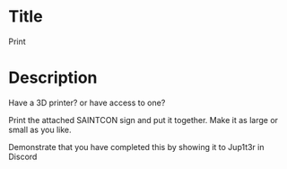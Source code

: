 # Title

Print

# Description

Have a 3D printer? or have access to one?

Print the attached SAINTCON sign and put it together. Make it as large or small as you like.

Demonstrate that you have completed this by showing it to Jup1t3r in Discord
